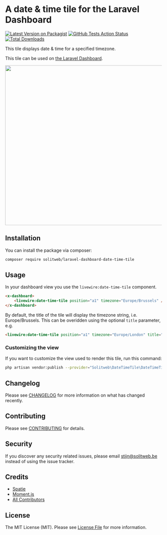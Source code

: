 # A date & time tile for the Laravel Dashboard

[![Latest Version on Packagist](https://img.shields.io/packagist/v/solitweb/laravel-dashboard-date-time-tile.svg?style=flat-square)](https://packagist.org/packages/solitweb/laravel-dashboard-date-time-tile)
[![GitHub Tests Action Status](https://img.shields.io/github/workflow/status/solitweb/laravel-dashboard-date-time-tile/run-tests?label=tests)](https://github.com/solitweb/laravel-dashboard-date-time-tile/actions?query=workflow%3Arun-tests+branch%3Amaster)
[![Total Downloads](https://img.shields.io/packagist/dt/solitweb/laravel-dashboard-date-time-tile.svg?style=flat-square)](https://packagist.org/packages/solitweb/laravel-dashboard-date-time-tile)

This tile displays date & time for a specified timezone.

This tile can be used on [the Laravel Dashboard](https://docs.spatie.be/laravel-dashboard).

<p align="center">
    <img width="512" src="https://github.com/solitweb/laravel-dashboard-date-time-tile/raw/master/screenshot.png">
</p>

## Installation

You can install the package via composer:

```bash
composer require solitweb/laravel-dashboard-date-time-tile
```

## Usage

In your dashboard view you use the `livewire:date-time-tile` component.

```html
<x-dashboard>
    <livewire:date-time-tile position="a1" timezone="Europe/Brussels" />
</x-dashboard>
```

By default, the title of the tile will display the timezone string, i.e. Europe/Brussels. This can be overidden using the optional `title` parameter, e.g.

```html
<livewire:date-time-tile position="a1" timezone="Europe/London" title="Greenwich Mean Time" />
```

### Customizing the view

If you want to customize the view used to render this tile, run this command:

```bash
php artisan vendor:publish --provider="Solitweb\DateTimeTile\DateTimeTileServiceProvider" --tag="dashboard-date-time-tile-views"
```

## Changelog

Please see [CHANGELOG](CHANGELOG.md) for more information on what has changed recently.

## Contributing

Please see [CONTRIBUTING](CONTRIBUTING.md) for details.

## Security

If you discover any security related issues, please email stijn@solitweb.be instead of using the issue tracker.

## Credits

- [Spatie](https://github.com/spatie/)
- [Moment.js](https://momentjs.com/)
- [All Contributors](../../contributors)

## License

The MIT License (MIT). Please see [License File](LICENSE.md) for more information.